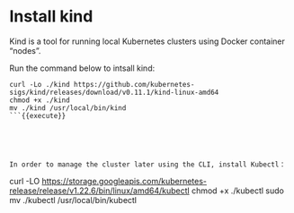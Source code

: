 # Install kind   
   
Kind is a tool for running local Kubernetes clusters using Docker container “nodes”.

Run the command below to intsall kind:
```
curl -Lo ./kind https://github.com/kubernetes-sigs/kind/releases/download/v0.11.1/kind-linux-amd64  
chmod +x ./kind  
mv ./kind /usr/local/bin/kind
```{{execute}}  
    
      
       
       

In order to manage the cluster later using the CLI, install Kubectl：    
```
curl -LO https://storage.googleapis.com/kubernetes-release/release/v1.22.6/bin/linux/amd64/kubectl
chmod +x ./kubectl
sudo mv ./kubectl /usr/local/bin/kubectl
```{{execute}}


